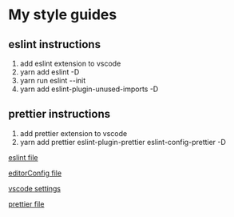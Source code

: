 # My style guides

## eslint instructions

1. add eslint extension to vscode
2. yarn add eslint -D
3. yarn run eslint --init
4. yarn add eslint-plugin-unused-imports -D

## prettier instructions

1. add prettier extension to vscode
2. yarn add prettier eslint-plugin-prettier eslint-config-prettier -D

[eslint file](./.eslintrc.js)

[editorConfig file](./.editorconfig)

[vscode settings](./vscode-settings.json)

[prettier file](./.prettier.config.js)
